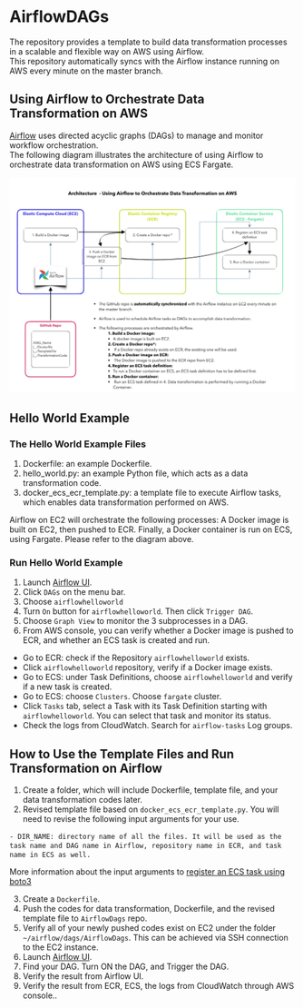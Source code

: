 # AirflowDAGs

The repository provides a template to build data transformation processes in a scalable and flexible way on AWS using Airflow. <br>
This repository automatically syncs with the Airflow instance running on AWS every minute on the master branch. <br> 

##  Using Airflow to Orchestrate Data Transformation on AWS

[Airflow](https://airflow.apache.org) uses directed acyclic graphs (DAGs) to manage and monitor workflow orchestration. <br>
The following diagram illustrates the architecture of using Airflow to orchestrate data transformation on AWS using ECS Fargate. <br>


![System diagram for using Airflow on AWS](/image/airflow_v6.png)


## Hello World Example
### The Hello World Example Files
1. Dockerfile: an example Dockerfile.
2. hello_world.py: an example Python file, which acts as a data transformation code.
3. docker_ecs_ecr_template.py: a template file to execute Airflow tasks, which enables data transformation performed on AWS. 

Airflow on EC2 will orchestrate the following processes: A Docker image is built on EC2, then pushed to ECR. Finally, a Docker container is run on ECS, using Fargate.  Please refer to the diagram above. <br> 


### Run Hello World Example
1. Launch [Airflow UI](https://fst-apc-airflow.agro.services/admin/).
1. Click ```DAGs``` on the menu bar.
1. Choose ``` airflowhelloworld ```
1. Turn ```On``` button for ``` airflowhelloworld ```. Then click ```Trigger DAG```.
1. Choose ```Graph View``` to monitor the 3 subprocesses in a DAG.
1. From AWS console, you can verify whether a Docker image is pushed to ECR, and whether an ECS task is created and run.

* Go to ECR: check if the Repository ``` airflowhelloworld ``` exists.
* Click ``` airflowhelloworld ``` repository, verify if a Docker image exists.
* Go to ECS: under Task Definitions, choose ```airflowhelloworld``` and verify if a new task is created.
* Go to ECS: choose ```Clusters```. Choose ```fargate``` cluster.
* Click ```Tasks``` tab, select a Task with its Task Definition starting with ```airflowhelloworld```. You can select that task and monitor its status.
* Check the logs from CloudWatch. Search for ``` airflow-tasks ``` Log groups.

## How to Use the Template Files and Run Transformation on Airflow

1. Create a folder, which will include Dockerfile, template file, and your data transformation codes later.
2. Revised template file based on  ```docker_ecs_ecr_template.py```. You will need to revise the following input arguments for your use. 

``` 
- DIR_NAME: directory name of all the files. It will be used as the task name and DAG name in Airflow, repository name in ECR, and task name in ECS as well.
```

More information about the input arguments to 
[register an ECS task using boto3](https://boto3.amazonaws.com/v1/documentation/api/latest/reference/services/ecs.html#ECS.Client.register_task_definition)

3. Create a ```Dockerfile```.
4. Push the codes for data transformation, Dockerfile, and the revised template file to ```AirflowDags``` repo. 
5. Verify all of your newly pushed codes exist on EC2 under the folder ``` ~/airflow/dags/AirflowDags ```. This can be achieved via SSH connection to the EC2 instance.
6. Launch [Airflow UI](https://fst-apc-airflow.agro.services/admin/).
7. Find your DAG. Turn ON the DAG, and Trigger the DAG.
8. Verify the result from Airflow UI.
9. Verify the result from ECR, ECS, the logs from CloudWatch through AWS console..

